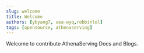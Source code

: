 ```yaml
---
slug: welcome
title: Welcome
authors: [ybyang7, sea-wyq,robbinlol]
tags: [opensource, athenaserving]
---
```


Welcome to contribute AthenaServing Docs and Blogs.
